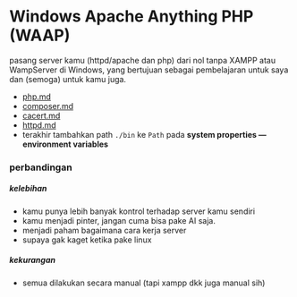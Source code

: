 
# **Windows Apache Anything PHP (WAAP)**

pasang server kamu (httpd/apache dan php) dari nol tanpa XAMPP atau WampServer di Windows,
yang bertujuan sebagai pembelajaran untuk saya dan (semoga) untuk kamu juga.

- [php.md](./php.md)
- [composer.md](./composer.md)
- [cacert.md](./cacert.md)
- [httpd.md](./httpd.md)
- terakhir tambahkan path `./bin` ke `Path` pada **system properties — environment variables**

### perbandingan

##### kelebihan

- kamu punya lebih banyak kontrol terhadap server kamu sendiri
- kamu menjadi pinter, jangan cuma bisa pake AI saja.
- menjadi paham bagaimana cara kerja server
- supaya gak kaget ketika pake linux

##### kekurangan

- semua dilakukan secara manual (tapi xampp dkk juga manual sih)
